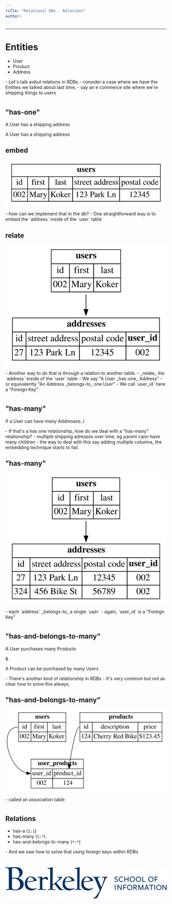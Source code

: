 ```yaml
---
title: "Relational DBs - Relations"
author:
...
```


---


# Entities

- User
- Product
- Address

<div class="notes">
- Let's talk aobut relations in RDBs
- consider a case where we have the Entities we talked about last time, 
- say an e commerce site where we're shipping things to users
</div>


#
## "has-one"

A User has a shipping address

<div class="notes">
A User has a shipping address
</div>


## embed

![](4.2.2-rdb-relations-embed.svg)

<div class="notes">
- how can we implement that in the db?
- One straightforward way is to embed the `address` inside of the `user` table
</div>


## relate

![](4.2.2-rdb-relations-hone.svg)


<div class="notes">
- Another way to do that is through a relation to another table. 
- _relate_ the `address` inside of the `user` table
- We say "A User _has-one_ Address"
- or equivalently "An Address _belongs-to_ one User"
- We call `user_id` here a "Foreign Key"
</div>


#
## "has-many"

If a User can have _many_ Addresses..l

<div class="notes">
- If that's a has one relationship, how do we deal with
a "has-many" relationship?
- multiple shipping adresses over time, eg parent cann have many children
- the way to deal with this say adding multiple columns, the embedding technique starts to fail.
</div>


## "has-many"

![](4.2.2-rdb-relations-hm.svg)

<div class="notes">
- each `address` _belongs-to_ a single `user`
- again, `user_id` is a "Foreign Key"
</div>


#
## "has-and-belongs-to-many"

A User purchases many Products

&

A Product can be purchased by many Users

<div class="notes">
- There's another kind of relationship in RDBs
- It's very common but not as clear how to solve this always.
</div>


## "has-and-belongs-to-many"

![](4.2.2-rdb-relations-habtm.svg)

<div class="notes">
- called an association table
</div>


#
## Relations 

- has-a (`1:1`)
- has-many (`1:*`)
- has-and-belongs-to-many (`*:*`)

<div class="notes">
- And we saw how to solve that using foreign keys within RDBs
</div>


#

<img class="logo" src="images/berkeley-school-of-information-logo.png"/>


